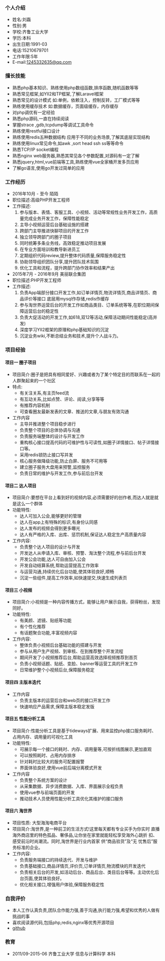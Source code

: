 ### 个人介绍
+ 姓名:刘磊
+ 性别:男
+ 学校:齐鲁工业大学
+ 学历:本科
+ 出生日期:1991-03
+ 电话:15210679701
+ 工作年限:5年
+ E-mail:1245332635@qq.com

### 擅长技能
+ 熟悉php基本知识、熟练使用php数组函数,排序函数,随机函数等等
+ 熟悉常见框架,如YII2和TP框架,了解Laravel框架
+ 熟悉常见的设计模式 如:单例，依赖注入，控制反转，工厂模式等等
+ 熟练使用缓存技术 如:数据缓存，页面级缓存，内存缓存
+ 对php调优有一定经验
+ 熟悉php源码,一直在持续阅读
+ 掌握strace ,gdb,tcpdump等调试工具命令
+ 熟练使用restful接口设计
+ 熟练使用redis五种数据结构 应用于不同的业务场景,了解其底层实现结构
+ 熟练使用linux常见命令,如awk ,sort head ssh ss等等命令
+ 熟悉TCP/IP socket编程
+ 熟悉nginx web服务器,熟悉其常见各个参数配置,对源码有一定了解
+ 熟悉jquery,html,vue前端等工具,熟练使用vue全家桶开发多页应用
+ 了解go语言,使用go开发过简单的应用

### 工作经历
+ 2016年10月 - 至今         陌陌
+ 职位描述:高级PHP开发工程师
+ 工作描述:
    1. 参与版本、表情、客服工具、小视频、活动等常规性业务开发工作，高质量完成业务开发工作，保障性能稳定
    2. 主导小视频运营后台基础设施的搭建
    3. 跨部门主导推进快聊项目的开发工作
    4. 独立领导跨部门的圈子项目
    5. 同时统筹多条业务线，高效稳定推动项目发展
    6. 在专业方面培训和教导新进员工
    7. 定期组织代码review,提升整体代码质量,保障服务稳定性
    8. 协助领导组织团队分享,提升团队技术氛围
    9. 优化工具和流程，提升跨部门协作效率和结果产出
+ 2015年7月 - 2016年9月     美丽联合集团
+ 职位描述:PHP开发工程师
+ 工作描述:
    1. 负责App端部分接口开发工作,如订单详情页,物流详情页,商品详情页、商品评价等接口 底层用mysql作存储,redis作缓存
    2. 参与淘世界运营后台的开发工作如商品类目、订单系统等等,在职位期间保障运营后台的稳定性
    3. 负责大促活动的开发工作,如618,双12等活动,保障活动期间性能稳定(高并发)
    4. 深度学习YII2框架的原理和php基础知识的沉淀
    5. 沉淀业务wiki,不断总结业务和技术,提升个人战斗力。
### 项目经验

#### 项目一 圈子项目
+ 项目简介:圈子是把具有相同爱好、兴趣或者为了某个特定目的而联系在一起的人群聚起来的一个社区
+ 特点:
    + 有关注关系,有主页feed流
    + 有互动关系,比如点赞、评论、阅读,分享等等
    + 有推荐内容机制
    + 可查看圈友最新发表的文章、推送的文章,与朋友有效沟通
+ 工作内容
    + 主导并推进整个项目稳步进行
    + 负责整个项目的总体协调与沟通
    + 负责服务端整体的设计与开发工作
    + 重构核心接口提高代码的可维护性与可读性,如圈子详情接口、帖子详情接口等。
    + 采用redis锁防止接口写并发
    + 核心服务做降级功能,防止白屏、服务不可用等
    + 建立圈子服务大盘用来预警,监控服务
    + 负责日常的维护与开发工作,参与前后台开发

#### 项目二 达人项目
+ 项目简介:要想在平台上看到好的视频内容,必须需要好的创作者,而达人就是就是这么一个群体
+ 功能特性:
    + 达人可加入公会,能够更好的管理
    + 达人在app上有特殊的标识,有身份认同感
    + 达人发布的视频会得到更多曝光
    + 达人有严格的入库、出库、惩罚机制,保证达人稳定生产高质量内容
+ 工作内容:
    + 负责整个达人项目的设计与开发
    + 开发达人从申请入库、审核、预警、淘汰整个流程,参与前后台开发
    + 开发公会功能,达人可自由加入公会
    + 开发自动结算系统,帮助运营提高工作效率
    + 与运营沟通,持续优化后台功能,使其体验良好,顺畅
    + 沉淀一些组件,提高工作效率,如快速提交,快速生成列表页

#### 项目三 小视频
+ 项目简介:小视频是一种内容传播方式，能够让用户展示自我，获得粉丝，发现同好。
+ 功能特性:
    + 有美颜、滤镜、贴纸等功能
    + 有个性化推荐
    + 有话题聚合功能,丰富视频内容
+ 工作内容:
    + 整体负责小视频后台基础功能的搭建与开发
    + 参与从用户生产视频、到审核、在到推荐整个开发流程
    + 期间开发了小视频推荐后台,帮助运营高效选择视频推荐到首页
    + 负责小视频话题、贴纸、变脸、banner等运营工具的开发工作
    + 日常维护整个小视频后台,保障服务稳定

#### 项目四 主版本迭代
+ 工作内容
    + 负责主版本的运营后台和web页的接口开发工作
    + 快速响应产品需求,保障主版本稳定发版

#### 项目五 性能分析工具
+ 项目简介:性能分析工具是基于tideways扩展、用来监控php接口服务耗时、占用内存、调用量的可视化工具
+ 功能特性:
    + 可展示每一个接口的耗时、内存、调用量等,可按折线图展示,更加直观
    + 可以按照耗时、占用内存排序
    + 针对耗时比较大的服务可配置报警
    + 界面体验良好,使用vue前后端分离模式开发
+ 工作内容
    + 负责整个系统方案的设计
    + 从采集数据、异步消费数据、入库、界面展示全程负责
    + 使用vue参与前端页面的开发
    + 推动技术人员使用性能分析工具优化其维护的接口服务

#### 项目六 淘世界
+ 项目性质: 大型海淘电商平台
+ 项目简介:淘世界,是一种前卫的生活方式!这里每天都有专业买手为你实时 直播海外商店里的特色孤品、奢侈品,让你坐在家里就能轻松享受海外心跳折 扣、感受前沿时尚潮流。同时,淘世界是行业内首家 供“商品验货”及“无 忧售后”服务标准的企业。
+ 工作内容:
    + 负责服务端接口的持续迭代、开发与维护
    + 负责基础接口,商品详情页,评价页,订单详情页,物流模块的开发迭代
    + 负责相关后台的开发,如活动后台、商品后台、类目后台等等。主动优化后台页面,使其体验良好。
    + 优化相关接口,增强用户体验,保障服务稳定性
### 自我评价
+ 本人工作认真负责,团队合作能力强,善于沟通,执行能力强,希望和优秀的人做有挑战的事
+ 喜欢阅读源代码,包括php,redis,nginx等优秀开源项目
+ [github](https://github.com/Gliulei)
### 教育
+ 2011/09-2015-06  齐鲁工业大学 信息与计算科学 本科